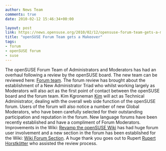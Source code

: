 ```yaml
---
author: News Team
comments: true
date: 2010-02-12 15:46:34+00:00

layout: post
link: https://news.opensuse.org/2010/02/12/opensuse-forum-team-gets-a-makeover/
title: "openSUSE Forum Team gets a Makeover"
tags:
- forum
- openSUSE forum
- suse
---
```

The openSUSE Forum Team of Administrators and Moderators has had an overhaul following a review by the openSUSE board. The new team can be reviewed here: [Forum team](http://en.opensuse.org/Forum_Team). The forum review has brought about the establishment of a New Administrator Triad who whilst working largely as Moderators will also act as the first point of contact between the openSUSE board and the forum team. Kim Kgroneman [Kim](http://en.opensuse.org/User:Kgroneman) will act as Technical Administrator, dealing with the overall web side function of the openSUSE forum. Users of the forum will also notice a number of new Global Moderators, who have been carefully selected for their outstanding participation and reputation in the forum. 
New language forums have been recently established and have a compliment of Forum Moderators. Improvements in the Wiki: [Revamp the openSUSE Wiki](https://news.opensuse.org/2009/12/22/under-construction-new-wiki-underway/) has had huge forum user involvement and a new section in the forum has been established for the Wiki: [Wiki Forum Section](http://forums.opensuse.org/opensuse-wiki-discussions/).
A huge thank you goes out to Rupert [Rupert Horstkötter](http://en.opensuse.org/User:Rhorstkoetter) who assisted the review process.		
